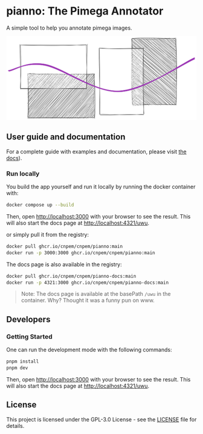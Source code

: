 # pianno: The Pimega Annotator

A simple tool to help you annotate pimega images.

<picture>
  <source media="(prefers-color-scheme: dark)" srcset="apps/docs/public/hero-dark.svg">
  <img alt="Shows the logo for the pianno web app: A Pimega annotator.." 
    src="apps/docs/public/hero.svg">
</picture>

## User guide and documentation

For a complete guide with examples and documentation, please visit [the docs](https://cnpem.github.io/pianno/)).

### Run locally

You build the app yourself and run it locally by running the docker container with:

```bash
docker compose up --build
```
Then, open [http://localhost:3000](http://localhost:3000) with your browser to see the result. This will also start the docs page at [http://localhost:4321/uwu](http://localhost:4321/uwu).

or simply pull it from the registry:

```bash
docker pull ghcr.io/cnpem/cnpem/pianno:main
docker run -p 3000:3000 ghcr.io/cnpem/cnpem/pianno:main
```

The docs page is also available in the registry:

```bash
docker pull ghcr.io/cnpem/cnpem/pianno-docs:main
docker run -p 4321:3000 ghcr.io/cnpem/cnpem/pianno-docs:main
```

> Note: The docs page is available at the basePath `/uwu` in the container. Why? Thought it was a funny pun on www.

## Developers

### Getting Started

One can run the development mode with the following commands:

```bash
pnpm install
pnpm dev
```

Then, open [http://localhost:3000](http://localhost:3000) with your browser to see the result. This will also start the docs page at [http://localhost:4321/uwu](http://localhost:4321/uwu).

## License

This project is licensed under the GPL-3.0 License - see the [LICENSE](LICENSE) file for details.
